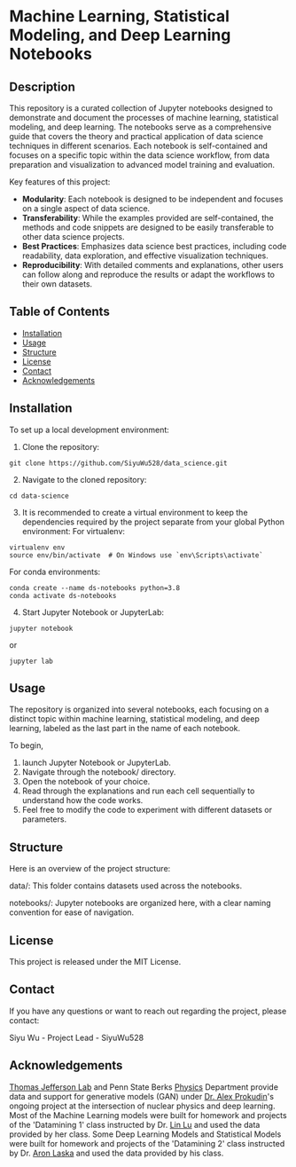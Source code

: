 # Machine Learning, Statistical Modeling, and Deep Learning Notebooks

## Description

This repository is a curated collection of Jupyter notebooks designed to demonstrate and document the processes of machine learning, statistical modeling, and deep learning. The notebooks serve as a comprehensive guide that covers the theory and practical application of data science techniques in different scenarios. Each notebook is self-contained and focuses on a specific topic within the data science workflow, from data preparation and visualization to advanced model training and evaluation.

Key features of this project:
- **Modularity**: Each notebook is designed to be independent and focuses on a single aspect of data science.
- **Transferability**: While the examples provided are self-contained, the methods and code snippets are designed to be easily transferable to other data science projects.
- **Best Practices**: Emphasizes data science best practices, including code readability, data exploration, and effective visualization techniques.
- **Reproducibility**: With detailed comments and explanations, other users can follow along and reproduce the results or adapt the workflows to their own datasets.

## Table of Contents

- [Installation](#installation)
- [Usage](#usage)
- [Structure](#structure)
- [License](#license)
- [Contact](#contact)
- [Acknowledgements](#acknowledgements)

## Installation

To set up a local development environment:

1. Clone the repository:
```
git clone https://github.com/SiyuWu528/data_science.git
```
2. Navigate to the cloned repository:
```
cd data-science
```
3. It is recommended to create a virtual environment to keep the dependencies required by the project separate from your global Python environment:
For virtualenv:
```
virtualenv env
source env/bin/activate  # On Windows use `env\Scripts\activate`
```
For conda environments:
```
conda create --name ds-notebooks python=3.8
conda activate ds-notebooks
```
4. Start Jupyter Notebook or JupyterLab:
 ```
jupyter notebook
 ```
or
 ```
jupyter lab
 ```
## Usage
The repository is organized into several notebooks, each focusing on a distinct topic within machine learning, statistical modeling, and deep learning, labeled as the last part in the name of each notebook.

To begin, 
1. launch Jupyter Notebook or JupyterLab.
2. Navigate through the notebook/ directory.
3. Open the notebook of your choice.
4. Read through the explanations and run each cell sequentially to understand how the code works.
5. Feel free to modify the code to experiment with different datasets or parameters.  

## Structure
Here is an overview of the project structure:

data/: This folder contains datasets used across the notebooks.

notebooks/: Jupyter notebooks are organized here, with a clear naming convention for ease of navigation.

## License
This project is released under the MIT License.

## Contact
If you have any questions or want to reach out regarding the project, please contact:

Siyu Wu - Project Lead - SiyuWu528

## Acknowledgements
[Thomas Jefferson Lab](https://www.jlab.org/) and Penn State Berks [Physics](https://berks.psu.edu/directory/science-division/physics) Department provide data and support for generative models (GAN) under [Dr. Alex Prokudin](https://berks.psu.edu/person/prokudin-alexey)'s ongoing project at the intersection of nuclear physics and deep learning. 
Most of the Machine Learning models were built for homework and projects of the 'Datamining 1' class instructed by Dr. [Lin Lu](https://ist.psu.edu/directory/lxl5598) and used the data provided by her class. 
Some Deep Learning Models and Statistical Models were built for homework and projects of the 'Datamining 2' class instructed by Dr. [Aron Laska](https://ist.psu.edu/directory/aql5923) and used the data provided by his class.
